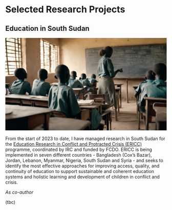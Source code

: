 # Selected Research Projects #
## Education in South Sudan ##
<a href="https://njwsn.github.io/pages/education-south-sudan"> <img src="images/education-ss-sd.png"/> </a>

From the start of 2023 to date, I have managed research in South Sudan for the <a href="https://inee.org/data-evidence/ericc">Education Research in Conflict and Protracted Crisis (ERICC)</a> programme, coordinated by IRC and funded by FCDO. ERICC is being implemented in seven different countries - Bangladesh (Cox’s Bazar), Jordan, Lebanon, Myanmar, Nigeria, South Sudan and Syria - and seeks to identify the most effective approaches for improving access, quality, and continuity of education to support sustainable and coherent education systems and holistic learning and development of children in conflict and crisis.

_As co-author_

(tbc)



